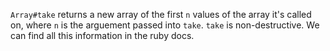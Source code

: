 `Array#take` returns a new array of the first `n` values of the array it's called on, 
where `n` is the arguement passed into `take`. `take` is non-destructive. We can find 
all this information in the ruby docs.

